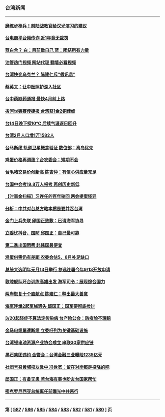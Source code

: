 ### 台湾新闻
---
#### [磨练步枪兵！前陆战教官给汉光演习的建议](../../pages/ncid1349361/n13948973.md?03132045) 
#### [台电商平台频传诈 近1年竟无裁罚](../../pages/ncid1349361/n13948675.md?03132045) 
#### [蓝白合？ 白：目前做自己 蓝：团结所有力量](../../pages/ncid1349361/n13948663.md?03132045) 
#### [油管热门视频 网站代理 翻墙必看视频](http://138.2.39.72:81/youtube.html?epic-marker?03132045)
#### [台湾快变乌克兰？ 陈建仁斥“假讯息”](../../pages/ncid1349361/n13948666.md?03132045) 
#### [蔡英文：让中医照护深入社区](../../pages/ncid1349361/n13948674.md?03132045) 
#### [台中药缺药通报 最快4月前上路](../../pages/ncid1349361/n13948661.md?03132045) 
#### [拔河世锦赛传捷报 台湾获1金2铜佳绩](../../pages/ncid1349361/n13948696.md?03132045) 
#### [台14日晚下探10℃ 后续气温逐日回升](../../pages/ncid1349361/n13948695.md?03132045) 
#### [台湾2月人口增1万1582人](../../pages/ncid1349361/n13948694.md?03132045) 
#### [台马断缆 轨道卫星概念验证 数位部：离岛优先](../../pages/ncid1349361/n13948699.md?03132045) 
#### [鸡蛋价格再调涨？台农委会：短期不会](../../pages/ncid1349361/n13948700.md?03132045) 
#### [台毛猪交易价创新高 陈吉仲：有信心供应量充足](../../pages/ncid1349361/n13948702.md?03132045) 
#### [台国中会考19.8万人报考 再创历史新低](../../pages/ncid1349361/n13948703.md?03132045) 
#### [【时事金扫描】习连任的百年轮回 两会提案怪异](../../pages/ncid1349361/n13947709.md?03132045) 
#### [分析：中共对台总方略本质是要并吞台湾](../../pages/ncid1349361/n13947833.md?03132045) 
#### [金门上兵失联 邱国正致歉：已请海军协寻](../../pages/ncid1349361/n13947434.md?03132045) 
#### [立委忧抖音、国防 邱国正：自己最可靠](../../pages/ncid1349361/n13947460.md?03132045) 
#### [第二季出国团费 赴韩国最便宜](../../pages/ncid1349361/n13947459.md?03132045) 
#### [鸡蛋供需仍有差距 农委会估5、6月补足缺口](../../pages/ncid1349361/n13947456.md?03132045) 
#### [总统大选明年元月13日举行 参选连署今年9/13开放申请](../../pages/ncid1349361/n13947436.md?03132045) 
#### [敦睦舰队环台训练高雄出发 海军司令：展现综合国力](../../pages/ncid1349361/n13947431.md?03132045) 
#### [两岸恢复十个直航点 陈建仁：释出最大善意](../../pages/ncid1349361/n13947429.md?03132045) 
#### [海军连爆2起军械遗失 邱国正：国军要彻底检讨](../../pages/ncid1349361/n13947433.md?03132045) 
#### [3/20起轻症不算法定传染病 台产险公会：防疫险不理赔](../../pages/ncid1349361/n13947404.md?03132045) 
#### [金马电缆屡遭断缆 立委吁列为关键基础设施](../../pages/ncid1349361/n13947396.md?03132045) 
#### [台湾锂电池资源产业协会成立 串联30家供应链](../../pages/ncid1349361/n13947405.md?03132045) 
#### [黑石集团违约 金管会：台湾金融三业曝险1235亿元](../../pages/ncid1349361/n13947400.md?03132045) 
#### [社团号召黄埔校友赴中 冯世宽：留在对岸都是投降的吧](../../pages/ncid1349361/n13947402.md?03132045) 
#### [邱国正：有备无患 若台海有事也盼友台国家帮忙](../../pages/ncid1349361/n13947148.md?03132045) 
#### [密克罗尼西亚总统离任前曝光中共恶行](../../pages/ncid1349361/n13947276.md?03132045) 

---
#### 第 [ [587](./587.md?03132045) / [586](./586.md?03132045) / [585](./585.md?03132045) / [584](./584.md?03132045) / [583](./583.md?03132045) / [582](./582.md?03132045) / [581](./581.md?03132045) / [580](./580.md?03132045) ] 页
